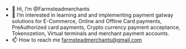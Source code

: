 - 👋 Hi, I’m @Farmsteadmerchants
- 👀 I’m interested in learning and and implementing payment gatway solutions for E-Commerce, Online and Offline Card payments, PreAuthorized card payments, Crypto currency payment acceptance, Tokenozetion, Virtual terminals and merchant payment accounts.
- 📫 How to reach me farmsteadmerchants@gmail.com

<!---
Farmsteadmerchants/Farmsteadmerchants is a ✨ special ✨ repository because its `README.md` (this file) appears on your GitHub profile.
You can click the Preview link to take a look at your changes.
--->
